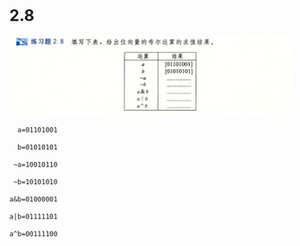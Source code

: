 # 2.8

![image-20250315220928726](image-20250315220928726.png)

`  a=01101001`

`  b=01010101`

` ~a=10010110`

` ~b=10101010`

`a&b=01000001`

`a|b=01111101`

`a^b=00111100`
